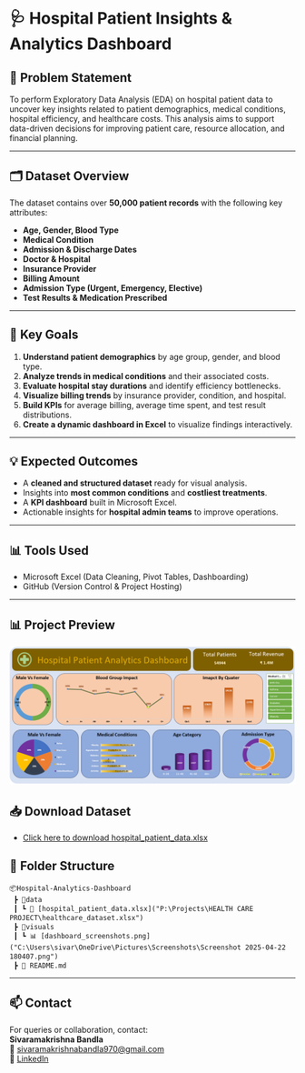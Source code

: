 
# 🩺 Hospital Patient Insights & Analytics Dashboard

## 📌 Problem Statement

To perform Exploratory Data Analysis (EDA) on hospital patient data to uncover key insights related to patient demographics, medical conditions, hospital efficiency, and healthcare costs. This analysis aims to support data-driven decisions for improving patient care, resource allocation, and financial planning.

---

## 🗂️ Dataset Overview

The dataset contains over **50,000 patient records** with the following key attributes:
- **Age, Gender, Blood Type**
- **Medical Condition**
- **Admission & Discharge Dates**
- **Doctor & Hospital**
- **Insurance Provider**
- **Billing Amount**
- **Admission Type (Urgent, Emergency, Elective)**
- **Test Results & Medication Prescribed**

---

## 🧩 Key Goals

1. **Understand patient demographics** by age group, gender, and blood type.
2. **Analyze trends in medical conditions** and their associated costs.
3. **Evaluate hospital stay durations** and identify efficiency bottlenecks.
4. **Visualize billing trends** by insurance provider, condition, and hospital.
5. **Build KPIs** for average billing, average time spent, and test result distributions.
6. **Create a dynamic dashboard in Excel** to visualize findings interactively.

---

## 💡 Expected Outcomes

- A **cleaned and structured dataset** ready for visual analysis.
- Insights into **most common conditions** and **costliest treatments**.
- A **KPI dashboard** built in Microsoft Excel.
- Actionable insights for **hospital admin teams** to improve operations.

---

## 📊 Tools Used

- Microsoft Excel (Data Cleaning, Pivot Tables, Dashboarding)
- GitHub (Version Control & Project Hosting)

---

## 📊 Project Preview


![Dashboard Preview](https://github.com/SRK0724/Health/blob/main/Screenshot%202025-04-22%20180407.png)

## 📥 Download Dataset

- [Click here to download hospital_patient_data.xlsx](./hospital_patient_data.xlsx)


## 📁 Folder Structure

```
📦Hospital-Analytics-Dashboard
 ┣ 📂data
 ┃ ┗ 📄 [hospital_patient_data.xlsx]("P:\Projects\HEALTH CARE PROJECT\healthcare_dataset.xlsx")
 ┣ 📂visuals
 ┃ ┗ 📊 [dashboard_screenshots.png]("C:\Users\sivar\OneDrive\Pictures\Screenshots\Screenshot 2025-04-22 180407.png")
 ┣ 📄 README.md
```

---


  

## 📫 Contact

For queries or collaboration, contact:  
**Sivaramakrishna Bandla**  
📧 sivaramakrishnabandla970@gmail.com  
🔗 [LinkedIn](https://www.linkedin.com/in/sivaramakrishnabandla)


